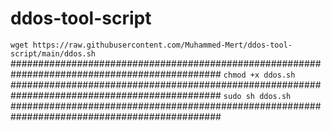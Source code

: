 # ddos-tool-script
``` wget https://raw.githubusercontent.com/Muhammed-Mert/ddos-tool-script/main/ddos.sh ```
##############################################################################################
``` chmod +x ddos.sh ```
##############################################################################################
``` sudo sh ddos.sh ```
##############################################################################################
